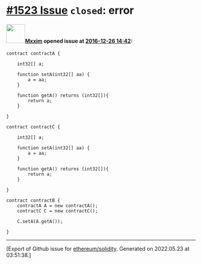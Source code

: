 # [\#1523 Issue](https://github.com/ethereum/solidity/issues/1523) `closed`: error

#### <img src="https://avatars.githubusercontent.com/u/10141230?u=f272f526bbc21fe68a8772495a5a98f92b576320&v=4" width="50">[Mxxim](https://github.com/Mxxim) opened issue at [2016-12-26 14:42](https://github.com/ethereum/solidity/issues/1523):

```solidity
contract contractA {
    
    int32[] a;
    
    function setA(int32[] aa) {
        a = aa;
    }
    
    function getA() returns (int32[]){
        return a;
    }
    
}

contract contractC {
    
    int32[] a;
    
    function setA(int32[] aa) {
        a = aa;
    }
    
    function getA() returns (int32[]){
        return a;
    }
    
}

contract contractB {
    contractA A = new contractA();
    contractC C = new contractC();
    
    C.setA(A.getA());
    
}
```




-------------------------------------------------------------------------------



[Export of Github issue for [ethereum/solidity](https://github.com/ethereum/solidity). Generated on 2022.05.23 at 03:51:38.]
